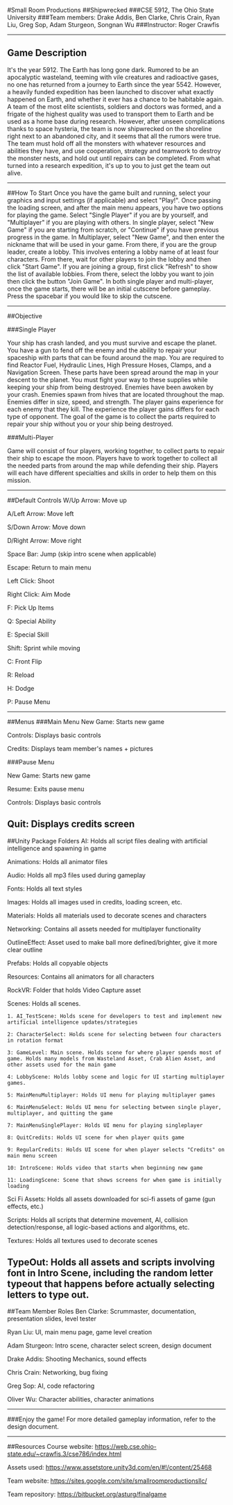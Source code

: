 ﻿#Small Room Productions
##Shipwrecked
###CSE 5912, The Ohio State University
###Team members: Drake Addis, Ben Clarke, Chris Crain, Ryan Liu, Greg Sop, Adam Sturgeon, Songnan Wu
###Instructor: Roger Crawfis

---

## Game Description

It's the year 5912. The Earth has long gone dark. Rumored to be an apocalyptic wasteland, teeming with vile creatures and radioactive gases, no one has returned from a journey to Earth since the year 5542. However, a heavily funded expedition has been launched to discover what exactly happened on Earth, and whether it ever has a chance to be habitable again. A team of the most elite scientists, soldiers and doctors was formed, and a frigate of the highest quality was used to transport them to Earth and be used as a home base during research. However, after unseen complications thanks to space hysteria, the team is now shipwrecked on the shoreline right next to an abandoned city, and it seems that all the rumors were true. The team must hold off all the monsters with whatever resources and abilities they have, and use cooperation, strategy and teamwork to destroy the monster nests, and hold out until repairs can be completed. From what turned into a research expedition, it's up to you to just get the team out alive.

---

##How To Start
Once you have the game built and running, select your graphics and input settings (if applicable) and select "Play!". Once passing the loading screen, and after the main menu appears, you have two options for playing the game. Select "Single Player" if you are by yourself, and "Multiplayer" if you are playing with others. In single player, select "New Game" if you are starting from scratch, or "Continue" if you have previous progress in the game. In Multiplayer, select "New Game", and then enter the nickname that will be used in your game. From there, if you are the group leader, create a lobby. This involves entering a lobby name of at least four characters. From there, wait for other players to join the lobby and then click "Start Game". If you are joining a group, first click "Refresh" to show the list of available lobbies. From there, select the lobby you want to join then click the button "Join Game". In both single player and multi-player, once the game starts, there will be an initial cutscene before gameplay. Press the spacebar if you would like to skip the cutscene.

---


##Objective

###Single Player

Your ship has crash landed, and you must survive and escape the planet. You have a gun to fend off the enemy and the ability to repair your spaceship with parts that can be found around the map. You are required to find Reactor Fuel, Hydraulic Lines, High Pressure Hoses, Clamps, and a Navigation Screen. These parts have been spread around the map in your descent to the planet. You must fight your way to these supplies while keeping your ship from being destroyed. Enemies have been awoken by your crash. Enemies spawn from hives that are located throughout the map. Enemies differ in size, speed, and strength. The player gains experience for each enemy that they kill. The experience the player gains differs for each type of opponent. The goal of the game is to collect the parts required to repair your ship without you or your ship being destroyed.

###Multi-Player

Game will consist of four players, working together, to collect parts to repair their ship to escape the moon. Players have to work together to collect all the needed parts from around the map while defending their ship. Players will each have different specialties and skills in order to help them on this mission. 


---



##Default Controls
W/Up Arrow: Move up

A/Left Arrow: Move left

S/Down Arrow: Move down

D/Right Arrow: Move right

Space Bar: Jump (skip intro scene when applicable)

Escape: Return to main menu

Left Click: Shoot

Right Click: Aim Mode

F: Pick Up Items

Q: Special Ability

E: Special Skill

Shift: Sprint while moving

C: Front Flip

R: Reload

H: Dodge

P: Pause Menu

---

##Menus
###Main Menu
New Game: Starts new game

Controls: Displays basic controls

Credits: Displays team member's names + pictures

###Pause Menu

New Game: Starts new game

Resume: Exits pause menu

Controls: Displays basic controls

Quit: Displays credits screen
--- 

##Unity Package Folders
AI: Holds all script files dealing with artificial intelligence and spawning in game

Animations: Holds all animator files 

Audio: Holds all mp3 files used during gameplay

Fonts: Holds all text styles

Images: Holds all images used in credits, loading screen, etc.

Materials: Holds all materials used to decorate scenes and characters

Networking: Contains all assets needed for multiplayer functionality

OutlineEffect: Asset used to make ball more defined/brighter, give it more clear outline

Prefabs: Holds all copyable objects

Resources: Contains all animators for all characters

RockVR: Folder that holds Video Capture asset

Scenes: Holds all scenes. 

	1. AI_TestScene: Holds scene for developers to test and implement new artificial intelligence updates/strategies

	2: CharacterSelect: Holds scene for selecting between four characters in rotation format

	3: GameLevel: Main scene. Holds scene for where player spends most of game. Holds many models from Wasteland Asset, Crab Alien Asset, and other assets used for the main game

	4: LobbyScene: Holds lobby scene and logic for UI starting multiplayer games. 
	
	5: MainMenuMultiplayer: Holds UI menu for playing multiplayer games

	6: MainMenuSelect: Holds UI menu for selecting between single player, multiplayer, and quitting the game

	7: MainMenuSinglePlayer: Holds UI menu for playing singleplayer

	8: QuitCredits: Holds UI scene for when player quits game

	9: RegularCredits: Holds UI scene for when player selects "Credits" on main menu screen

	10: IntroScene: Holds video that starts when beginning new game

	11: LoadingScene: Scene that shows screens for when game is initially loading

Sci Fi Assets: Holds all assets downloaded for sci-fi assets of game (gun effects, etc.)

Scripts: Holds all scripts that determine movement, AI, collision detection/response, all logic-based actions and algorithms, etc.

Textures: Holds all textures used to decorate scenes

TypeOut: Holds all assets and scripts involving font in Intro Scene, including the random letter typeout that happens before actually selecting letters to type out. 
---

##Team Member Roles
Ben Clarke: Scrummaster, documentation, presentation slides, level tester

Ryan Liu: UI, main menu page, game level creation

Adam Sturgeon: Intro scene, character select screen, design document

Drake Addis: Shooting Mechanics, sound effects

Chris Crain: Networking, bug fixing

Greg Sop: AI, code refactoring

Oliver Wu: Character abilities, character animations

---

###Enjoy the game! For more detailed gameplay information, refer to the design document.

--- 

##Resources
Course website: https://web.cse.ohio-state.edu/~crawfis.3/cse786/index.html

Assets used: https://www.assetstore.unity3d.com/en/#!/content/25468

Team website: https://sites.google.com/site/smallroomproductionsllc/

Team repository: https://bitbucket.org/asturg/finalgame
